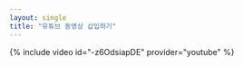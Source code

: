 ```yaml
--- 
layout: single 
title: "유튜브 동영상 삽입하기" 
--- 
```

{% include video id="-z6OdsiapDE" provider="youtube" %}
